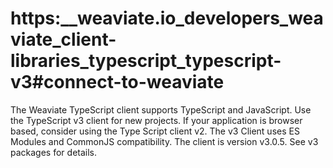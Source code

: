 # https:\_\_weaviate.io_developers_weaviate_client-libraries_typescript_typescript-v3#connect-to-weaviate

The Weaviate TypeScript client supports TypeScript and JavaScript. Use the TypeScript v3 client for new projects. If your application is browser based, consider using the Type Script client v2. The v3 Client uses ES Modules and CommonJS compatibility. The client is version v3.0.5. See v3 packages for details.
